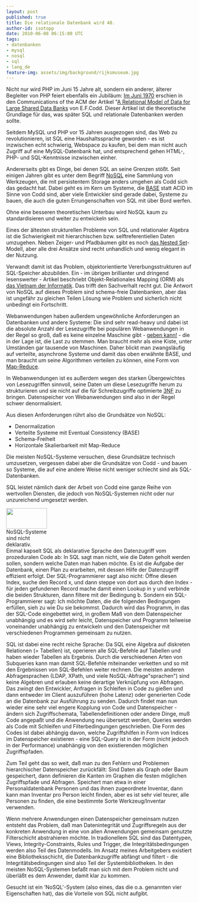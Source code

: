 ```yaml
---
layout: post
published: true
title: Die relationale Datenbank wird 40.
author-id: isotopp
date: 2010-06-08 06:15:00 UTC
tags:
- datenbanken
- mysql
- nosql
- sql
- lang_de
feature-img: assets/img/background/rijksmuseum.jpg
---
```

Nicht nur wird PHP im Juni 15 Jahre alt, sondern ein anderer, älterer Begleiter von PHP feiert ebenfalls ein Jubiläum: <a href='http://www.seas.upenn.edu/~zives/03f/cis550/codd.pdf'>Im Juni 1970</a> erschien in den Communications of the ACM der Artikel "<a href='http://www.google.de/search?q=a+relational+model+for+large+shared+data+banks'>A Relational Model of Data for Large Shared Data Banks</a> von E.F.Codd. Dieser Artikel ist die theoretische Grundlage für das, was später SQL und relationale Datenbanken werden sollte.

Seitdem MySQL und PHP vor 15 Jahren ausgezogen sind, das Web zu revolutionieren, ist SQL eine Haushaltssprache geworden - es ist inzwischen echt schwierig, Webspace zu kaufen, bei dem man nicht auch Zugriff auf eine MySQL-Datenbank hat, und entsprechend gehen HTML-, PHP- und SQL-Kenntnisse inzwischen einher.

Andererseits gibt es Dinge, bei denen SQL an seine Grenzen stößt. Seit einigen Jahren gibt es unter dem Begriff <a href='http://www.pythian.com/news/9387/liveblogging-at-confoo-blending-nosql-and-sql/'>NoSQL</a> eine Sammlung von Werkzeugen, die mit persistentem Storage anders umgehen als Codd sich das gedacht hat. Dabei geht es im Kern um Systeme, die <a href='http://blog.koehntopp.de/archives/2779-Choosing-consistency.html'>BASE</a> statt ACID im Sinne von Codd sind, aber viele Entwickler sind gerade dabei, Systeme zu bauen, die auch die guten Errungenschaften von SQL mit über Bord werfen.

Ohne eine besseren theoretischen Unterbau wird NoSQL kaum zu standardisieren und weiter zu entwickeln sein.
<br />


Eines der ältesten strukturellen Probleme von SQL und relationaler Algebra ist die Schwierigkeit mit hierarchischen bzw. selftreferentiellen Daten umzugehen. Neben Zeiger- und Pfadbäumen gibt es noch <a href='http://kris.koehntopp.de/artikel/sql-self-references/'>das Nested Set</a>-Modell, aber alle drei Ansätze sind recht unhandlich und wenig elegant in der Nutzung.

Verwandt damit ist das Problem, objektorientierte Vererbungsstrukturen auf SQL-Speicher abzubilden. Ein - im übrigen brillianter und dringend lesenswerter - Artikel beschriebt Objekt-Relationales Mapping (ORM) als <a href='http://blogs.tedneward.com/2006/06/26/The+Vietnam+Of+Computer+Science.aspx'>das Vietnam der Informatik</a>. Das trifft den Sachverhalt recht gut. Die Antwort von NoSQL auf dieses Problem sind schema-freie Datenbanken, aber das ist ungefähr zu gleichen Teilen Lösung wie Problem und sicherlich nicht unbedingt ein Fortschritt.

Webanwendungen haben außerdem ungewöhnliche Anforderungen an Datenbanken und andere Systeme: Die sind sehr read-heavy und dabei ist die absolute Anzahl der Lesezugriffe bei populären Webanwendungen in der Regel so groß, daß es keine einzelne Maschine gibt - <a href='http://blog.koehntopp.de/archives/1788-Zehn-Zentimeter.html'>geben kann!</a> - die in der Lage ist, die Last zu stemmen. Man braucht mehr als eine Kiste, unter Umständen gar tausende von Maschinen. Daher blickt man zwangsläufig auf verteilte, asynchrone Systeme und damit das oben erwähnte BASE, und man braucht um seine Algorithmen verteilen zu können, eine Form von <a href='http://en.wikipedia.org/wiki/MapReduce'>Map-Reduce</a>.

In Webanwendungen ist es außerdem wegen des starken Übergewichtes von Lesezugriffen sinnvoll, seine Daten um diese Lesezugriffe herum zu strukturieren und sie nicht auf die für Schreibzugriffe optimierte <a href='http://en.wikipedia.org/wiki/3NF'>3NF</a> zu bringen. Datenspeicher von Webanwendungen sind also in der Regel schwer denormalisiert.

Aus diesen Anforderungen rührt also die Grundsätze von NoSQL: <ul><li>Denormalization</li><li>Verteilte Systeme mit Eventual Consistency (BASE)</li><li>Schema-Freiheit</li><li>Horizontale Skalierbarkeit mit Map-Reduce</li></ul> Die meisten NoSQL-Systeme versuchen, diese Grundsätze technisch umzusetzen, vergessen dabei aber die Grundsätze von Codd - und bauen so Systeme, die auf eine andere Weise nicht weniger schlecht sind als SQL-Datenbanken.

SQL leistet nämlich dank der Arbeit von Codd eine ganze Reihe von wertvollen Diensten, die jedoch von NoSQL-Systemen nicht oder nur unzureichend umgesetzt werden.

<div class="serendipity_imageComment_left" style="width: 110px"><div class="serendipity_imageComment_img"><a class="serendipity_image_link"  href='/uploads/mapreduce.png'><!-- s9ymdb:5259 --><img class="serendipity_image_left" width="110" height="55"  src="/uploads/mapreduce.serendipityThumb.png"  alt="" /></a></div><div class="serendipity_imageComment_txt">NoSQL-Systeme sind nicht deklarativ.</div></div> Einmal kapselt SQL als deklarative Sprache den Datenzugriff vom prozeduralen Code ab: In SQL sagt man nicht, wie die Daten geholt werden sollen, sondern welche Daten man haben möchte. Es ist die Aufgabe der Datenbank, einen Plan zu erarbeiten, mit dessen Hilfe der Datenzugriff effizient erfolgt. Der SQL-Programmierer sagt also nicht: Öffne diesen Index, suche den Record x, und dann steppe von dort aus durch den Index - für jeden gefundenen Record mache damit einen Lookup in y und verbinde die beiden Strukturen, dann filtere mit der Bedingung b. Sondern ein SQL-Programmierer sagt: Ich möchte Daten, die die folgenden Bedingungen erfüllen, sieh zu wie Du sie bekommst. Dadurch wird das Programm, in das der SQL-Code eingebettet wird, in großem Maß von dem Datenspeicher unabhängig und es wird sehr leicht, Datenspeicher und Programm teilweise voneinander unabhängig zu entwickeln und den Datenspeicher mit verschiedenen Programmen gemeinsam zu nutzen.

SQL ist dabei eine recht reiche Sprache: Da SQL eine Algebra auf diskreten Relationen (= Tabellen) ist, operieren alle SQL-Befehle auf Tabellen und haben wieder Tabellen als Ergebnis. Durch die verschiedenen Arten von Subqueries kann man damit SQL-Befehle miteinander verketten und so mit den Ergebnissen von SQL-Befehlen weiter rechnen. Die meisten anderen Abfragesprachen (LDAP, XPath, und viele NoSQL-Abfrage"sprachen") sind keine Algebren und erlauben keine derartige Verknüpfung von Abfragen. Das zwingt den Entwickler, Anfragen in Schleifen in Code zu gießen und dann entweder im Client auszuführen (hohe Latenz) oder generierten Code an die Datenbank zur Ausführung zu senden. Dadurch findet man nun wieder eine sehr viel engere Kopplung von Code und Datenspeicher - ändern sich Zugriffschemata, Tabellendefinitionen oder andere Dinge, muß Code angepaßt und die Anwendung neu übersetzt werden, Queries werden als Code mit Schleifen und Filterbedingungen geschrieben. Die Form des Codes ist dabei abhängig davon, welche Zugriffshilfen in Form von Indices im Datenspeicher existieren - eine SQL-Query ist in der Form (nicht jedoch in der Performance) unabhängig von den existierenden möglichen Zugriffspfaden.

Zum Teil geht das so weit, daß man zu den Fehlern und Problemen hierarchischer Datenspeicher zurückfällt: Sind Daten als Graph oder Baum gespeichert, dann definieren die Kanten im Graphen die festen möglichen Zugriffspfade und Abfragen. Speichert man etwa in einer Personaldatenbank Personen und das ihnen zugeordnete Inventar, dann kann man Inventar pro Person leicht finden, aber es ist sehr viel teurer, alle Personen zu finden, die eine bestimmte Sorte Werkzeug/Inventar verwenden.

Wenn mehrere Anwendungen einen Datenspeicher gemeinsam nutzen entsteht das Problem, daß man Datenintegrität und Zugriffsregeln aus der konkreten Anwendung in eine von allen Anwendungen gemeinsam genutzte Filterschicht abstrahieren möchte. In tradionellem SQL sind das Datentypen, Views, Integrity-Constraints, Rules und Trigger, die Integritätsbedingungen werden also Teil des Datenmodells. Im Ansatz meines Arbeitgebers existiert eine Bibliotheksschicht, die Datenbankzugriffe abfängt und filtert - die Integritätsbedingungen sind also Teil der Systembibliotheken. In den meisten NoSQL-Systemen befaßt man sich mit dem Problem nicht und überläßt es dem Anwender, damit klar zu kommen.

Gesucht ist ein 'NoSQL'-System (also eines, das die o.a. genannten vier Eigenschaften hat), das die Vorteile von SQL nicht aufgibt.
